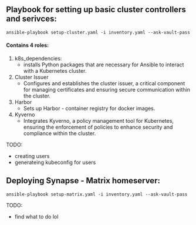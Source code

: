 ## Playbook for setting up basic cluster controllers and serivces:

`ansible-playbook setup-cluster.yaml -i inventory.yaml --ask-vault-pass`

####  Contains 4 roles:

1.  k8s_dependencies:
    -   installs Python packages that are necessary for Ansible to interact with a Kubernetes cluster.
2.  Cluster Issuer
    -   Configures and establishes the cluster issuer, a critical component for managing certificates and ensuring secure communication within the cluster.
3.  Harbor
    -   Sets up Harbor - container registry for docker images.
4.  Kyverno
    -   Integrates Kyverno, a policy management tool for Kubernetes, ensuring the enforcement of policies to enhance security and compliance within the cluster.

TODO:
- creating users
- generateing kubeconfig for users

  

## Deploying Synapse - Matrix homeserver:

`ansible-playbook setup-matrix.yaml -i inventory.yaml --ask-vault-pass`

TODO:
- find what to do lol